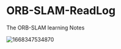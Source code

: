 # ORB-SLAM-ReadLog
The ORB-SLAM learning Notes

![1668347534870](C:\Users\dlf20\AppData\Roaming\Typora\typora-user-images\1668347534870.png)

